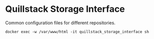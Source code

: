 # Quillstack Storage Interface
Common configuration files for different repositories.

```shell
docker exec -w /var/www/html -it quillstack_storage_interface sh
```
